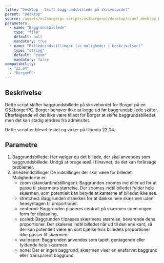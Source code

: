 ```yaml
---
title: "Desktop - Skift baggrundsbillede på skrivebordet"
parent: "Desktop"
source: /assets/os2borgerpc-scripts/os2borgerpc/desktop/dconf_desktop_background.sh
parameters:
  - name: "Baggrundsbillede"
    type: "file"
    default: null
    mandatory: true
  - name: "Billedeindstillinger (se muligheder i beskrivelsen)"
    type: "string"
    default: "zoom"
    mandatory: false
compatibility:  
  - "22.04"
  - "BorgerPC"
---
```


## Beskrivelse
Dette script skifter baggrundsbillede på skrivebordet for Borger på en OS2borgerPC.
Borger behøver ikke at logge ud før baggrundsbillede skifter.
Efterfølgende vil det ikke være tilladt for Borger at skifte baggrundsbilledet, men det kan stadig ændres fra adminsitet.

Dette script er blevet testet og virker på Ubuntu 22.04.

## Parametre
  
  1. Baggrundsbillede:
      Her vælger du det billede, der skal anvendes som baggrundsbillede.
      Undgå at bruge æøå i filnavnet, da det kan forårsage problemer.
  2. Billedeindstillinger
      De indstillinger der skal være for billedet. Mulighederne er:
      - zoom (standardindstillingen): Baggrunden zoomes ind eller ud for at passe til skærmens størrelse. Der zoomes indtil billedet fylder hele skærmen, som potentielt kan betyde at kanterne af billedet ikke ses.
      - stretched: Baggrunden strækkes for at dække hele skærmen uden hensyntagen til proportioner.
      - centered: Baggrunden placeres centralt på skærmen uden nogen form for tilpasning.
      - scaled: Baggrunden tilpasses skærmens størrelse, bevarende dens proportioner. Der skaleres indtil billedet når ud til den ene kant, så der kan potentielt være en sort bjælke hvis billedets proportioner ikke passer til skærmen.
      - wallpaper: Baggrunden anvendes som tapet, gentagende eller fyldende hele skærmen.
      - none: Der er ingen baggrund, skærmen viser en ensfarvet baggrund eller transparent baggrund.

